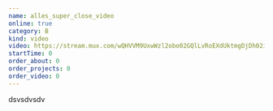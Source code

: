 ```yaml
---
name: alles_super_close_video
online: true
category: B
kind: video
video: https://stream.mux.com/wQHVVM9UxwWzl2obo02GQlLvRoEXdUktmgDjDh02i1r7c.m3u8
startTime: 0
order_about: 0
order_projects: 0
order_video: 0
---
```

dsvsdvsdv